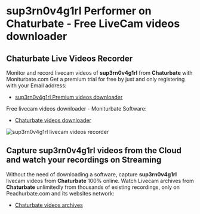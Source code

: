# sup3rn0v4g1rl Performer on Chaturbate - Free LiveCam videos downloader

## Chaturbate Live Videos Recorder

Monitor and record livecam videos of **sup3rn0v4g1rl** from **Chaturbate** with Moniturbate.com
Get a premium trial for free by just and only registering with your Email address:
* [sup3rn0v4g1rl Premium videos downloader](https://moniturbate.com/request-demo-licence-key.html)

Free livecam videos downloader - Moniturbate Software:
* [Chaturbate videos downloader](https://moniturbate.com/moniturbate-download-software.html)

![sup3rn0v4g1rl livecam videos recorder](https://peachurnet.com/templates/moniturbate-software.png)


## Capture sup3rn0v4g1rl videos from the Cloud and watch your recordings on Streaming

Without the need of downloading a software, capture **sup3rn0v4g1rl** livecam videos from **Chaturbate** 100% online.
Watch Livecam archives from **Chaturbate** unlimitedly from thousands of existing recordings, only on Peachurbate.com and its websites network:
* [Chaturbate videos archives](https://peachurnet.com/)